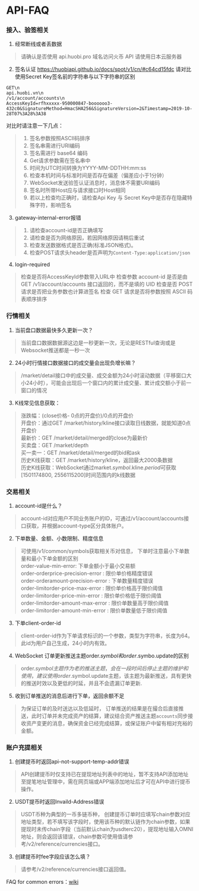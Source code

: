 # API-FAQ

### 接入、验签相关

1. 经常断线或者丢数据
> 请确认是否使用 api.huobi.pro 域名访问火币 API
> 请使用日本云服务器

2. 签名认证
https://huobiapi.github.io/docs/spot/v1/cn/#c64cd15fdc
请对比使用Secret Key签名前的字符串与以下字符串的区别
```
GET\n
api.huobi.vn\n
/v1/account/accounts\n
AccessKeyId=rfhxxxxx-950000847-boooooo3-432c0&SignatureMethod=HmacSHA256&SignatureVersion=2&Timestamp=2019-10-28T07%3A28%3A38
```
对比时请注意一下几点：
> 1) 签名参数按照ASCII码排序
> 2) 签名串需进行URI编码
> 3) 签名需进行 base64 编码
> 4) Get请求参数需在签名串中
> 5) 时间为UTC时间转换为YYYY-MM-DDTHH:mm:ss
> 6) 检查本机时间与标准时间是否存在偏差（偏差应小于1分钟）
> 7) WebSocket发送验签认证消息时，消息体不需要URI编码
> 8) 签名时所带Host应与请求接口时Host相同
> 9) 若以上检查均正确时，请检查Api Key 与 Secret Key中是否存在隐藏特殊字符，影响签名

3. gateway-internal-error报错
> 1) 请检查account-id是否正确填写
> 2) 请检查是否为网络原因，若因网络原因请稍后重试
> 3) 检查发送数据格式是否正确(标准JSON格式)。
> 4) 检查POST请求头header是否声明为`Content-Type:application/json`

4. login-required
> 检查是否将AccessKeyId参数带入URL中
> 检查参数 account-id 是否是由 GET /v1/account/accounts 接口返回的，而不是填的 UID
> 检查是否 POST 请求是否把业务参数也计算进签名
> 检查 GET 请求是否将参数按照 ASCII 码表顺序排序

### 行情相关
1. 当前盘口数据最快多久更新一次？

> 当前盘口数据数据源这边是一秒更新一次，无论是RESTful查询或是Websocket推送都是一秒一次

2. 24小时行情接口数据接口的成交量会出现负增长嘛？
> /market/detail接口中的成交量、成交金额为24小时滚动数据（平移窗口大小24小时），可能会出现后一个窗口内的累计成交量、累计成交额小于前一窗口的情况

3. K线常见信息获取：
> 涨跌幅：(close价格- 0点的开盘价)/0点的开盘价  
> 开盘价：通过GET /market/history/kline接口读取日线数据，就能知道0点开盘价  
> 最新价：GET /market/detail/merged的close为最新价  
> 买卖盘：GET /market/depth  
> 买一卖一：GET /market/detail/merged的bid和ask  
> 历史K线获取：GET /market/history/kline，返回最大2000条数据  
> 历史K线获取：WebSocket通过market.$symbol$.kline.$period$可获取[1501174800, 2556115200]时间范围内的k线数据  


### 交易相关
1. account-id是什么？
> account-id对应用户不同业务账户的ID，可通过/v1/account/accounts接口获取，并根据account-type区分具体账户。

2. 下单数量、金额、小数限制、精度信息
> 可使用/v1/common/symbols获取相关币对信息， 下单时注意最小下单数量和最小下单金额的区别  
> order-value-min-error: 下单金额小于最小交易额    
> order-orderprice-precision-error : 限价单价格精度错误  
> order-orderamount-precision-error : 下单数量精度错误  
> order-limitorder-price-max-error : 限价单价格高于限价阈值  
> order-limitorder-price-min-error : 限价单价格低于限价阈值  
> order-limitorder-amount-max-error : 限价单数量高于限价阈值  
> order-limitorder-amount-min-error : 限价单数量低于限价阈值  

3. 下单client-order-id
> client-order-id作为下单请求标识的一个参数，类型为字符串，长度为64。 此id为用户自己生成，24小时内有效。

4. WebSocket 订单更新推送主题order.$symbol 和 order.$symbo.update的区别
> order.$symbol 主题作为老的推送主题，会在一段时间后停止主题的维护和使用， 建议使用order.$symbol.update主题，该主题为最新推送，具有更快的推送时效以及更低的时延，并且不会遗漏订单更新.

5. 收到订单推送的消息后进行下单，返回余额不足
> 为保证订单的及时送达以及低延时， 订单推送的结果是在撮合后直接推送，此时订单并未完成资产的结算，建议结合资产推送主题``accounts``同步接收资产变更的消息，确保资金已经完成结算，或保证账户中留有相对充裕的金额。


### 账户充提相关
1. 创建提币时返回api-not-support-temp-addr错误
> API创建提币时仅支持已在提现地址列表中的地址，暂不支持API添加地址至提笔地址管理中，需在网页端或APP端添加地址后才可在API中进行提币操作。
2. USDT提币时返回Invaild-Address错误
> USDT币种为典型的一币多链币种， 创建提币订单时应填写chain参数对应地址类型，若不填写该字段时，使用该币种的默认链作为chain参数，如果提现时未传chain字段（当前默认chain为usdterc20），提现地址输入OMNI地址，则会返回该错误，chain参数可使用值请参考/v2/reference/currencies接口。
3. 创建提币时fee字段应该怎么填？
> 请参考/v2/reference/currencies接口返回值。
 
FAQ for common errors：[wiki](https://github.com/huobiapi/API-FAQ/wiki)
